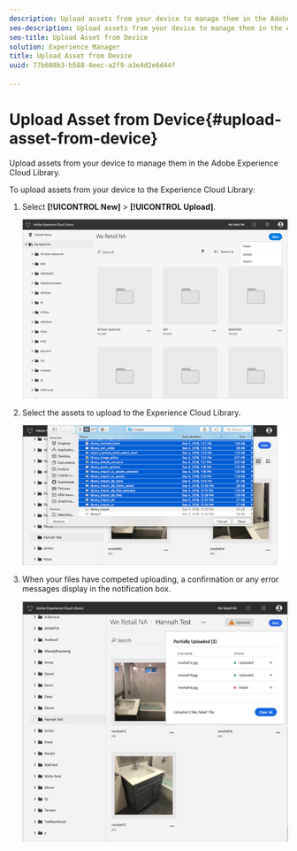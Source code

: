 ```yaml
---
description: Upload assets from your device to manage them in the Adobe Experience Cloud Library.
seo-description: Upload assets from your device to manage them in the Adobe Experience Cloud Library.
seo-title: Upload Asset from Device
solution: Experience Manager
title: Upload Asset from Device
uuid: 77b608b3-b588-4eec-a2f9-a3e4d2e6d44f

---
```


# Upload Asset from Device{#upload-asset-from-device}

Upload assets from your device to manage them in the Adobe Experience Cloud Library.

To upload assets from your device to the Experience Cloud Library:

1. Select **[!UICONTROL New]** > **[!UICONTROL Upload]**.

   ![](assets/library_new_folder_upload.png)

1. Select the assets to upload to the Experience Cloud Library.

   ![](assets/library_upload_assets_device.png)

1. When your files have competed uploading, a confirmation or any error messages display in the notification box.

   ![](assets/library_error_confirm_messages.png)

